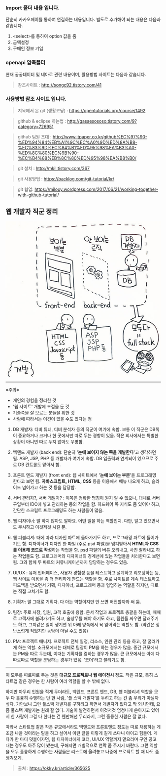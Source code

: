 ### Import 폴더 내용 입니다.
단순히 카카오페이를 통하여 연결하는 내용입니다. 별도로 추가해야 되는 내용은 다음과 같습니다.
  1. &lt;select&gt;를 통하여 option 값을 줌
  2. 금액설정
  3. 구매인 정보 기입


### openapi 압축폴더
현재 공공데이터 및 네아로 관련 내용이며, 활용방법 사이트는 다음과 같습니다.
> 참조사이트 : http://songc92.tistory.com/41

### 사용방법 참조 사이트 입니다.

> 지옥에서 온 git (생활코딩) : https://opentutorials.org/course/1492

> github & eclipse 하는법 : http://gasaesososo.tistory.com/9?category=726951

> github 팀원 초대 : http://www.itpaper.co.kr/github%EC%97%90-%ED%94%84%EB%A1%9C%EC%A0%9D%ED%8A%B8-%EC%83%9D%EC%84%B1%ED%95%98%EA%B3%A0-%ED%8C%80%EC%9B%90-%EC%B4%88%EB%8C%80%ED%95%98%EA%B8%B0/

> git 설치 : http://mkil.tistory.com/367

> git 사용방법 : https://backlog.com/git-tutorial/kr/

> git 협업: https://milooy.wordpress.com/2017/06/21/working-together-with-github-tutorial/

## 웹 개발자 직군 정리
![직군](./temp_images/job_oragnization.jpg)
<hr>

  

※주의※

-   개인의 경험을 정리한 것
-   '웹 사이트' 개발에 초점을 둔 것
-   기술쪽을 잘 모르는 분들을 위한 것
-   사람에 따라서는 이견이 있을 수도 있다는 점

  

1.  DB 개발자: 디비 튜너, 디비 분석자 등의 직군이 여기에 속함. 보통 이 직군은 DB쪽이 중요하거나 크거나 한 곳에서만 따로 두는 경향이 있음. 작은 회사에서는 특별한 상황이 아니면 따로 두지 않아도 무방함.
2.  백엔드 개발자 (back end): 단순히 '**눈에 보이지 않는 쪽을 개발한다**'고 생각하면 됨. ASP, JSP, PHP 등 개발자가 여기에 속함. DB 입출력과 연계되어 있으므로 주로 DB 컨트롤도 맡아서 함.
3.  프론트 엔드 개발자 (front end): 웹 사이트에서 '**눈에 보이는 부분**'을 프로그래밍 한다고 보면 됨. **자바스크립트, HTML, CSS** 등을 이용해서 메뉴 나오게 하고, 슬라이드 넘어가고 하는 것 등을 담당함.
4.  서버 관리자?, 서버 개발자? : 이쪽은 정확한 명칭이 뭔지 알 수 없으나, 대체로 서버 구입부터 IDC에 넣고 관리하는 등의 작업을 함. 하드웨어 쪽 지식도 좀 있어야 하고, 간단한 스크립트 프로그래밍도 하는 사람들이 많음.  
    
5.  웹 디자이너: 말 하지 않아도 알아요. 어떤 일을 하는 역할인지. 다만, 알고 있으면서도 무시하고 이것저것 시킬 뿐.
6.  웹 퍼블리셔: 때에 따라 디자인 파트에 들아가기도 하고, 프로그래밍 파트에 들어가기도 함. 디자이너가 디자인 한 파일 (주로 psd 파일)을 넘겨받아서 **HTML과 CSS를 이용해 코드로 작성**하는 작업을 함. psd 파일의 버튼 오려내고, 사진 잘라내고 하는 작업들도 함. 프로그래머와 디자이너의 경계선에 있는 작업들을 처리한다고 보면 됨. 그와 함께 두 파트의 커뮤니케이션까지 담당하는 경우도 있음.
7.  UI/UX  : 유저 인터페이스, 사용자 경험성 등을 테스트하고 설계하고 리포팅하는 등, 웹 사이트 이용을 좀 더 편리하게 만드는 역할을 함. 주로 사이트를 계속 테스트하고 피드백을 받으면서 기획, 디자이너, 프로그래머 등과 협업하는 역할을 하지만, 때로는 직접 고치기도 함.  
    
8.  기획자: 말 그대로 기획자. 다 아는 역할이지만 안 쓰면 허전할까봐 써 둠.
9.  팀장: 주로 사장, 임원, 고객 호출에 응함. 문서 작업과 프로젝트 총괄을 하는데, 때때로 고객사에 불려가기도 하고, 술상무를 해야 하기도 하고, 팀원들 싸우면 달래주기도 하고, 그지같은 일이 생기면 위 아래 양쪽에서 욕 얻어먹는 역할도 함. (약간은 장난스럽게 적었지만 농담이 아닐 수도 있음)
10.  PM: 프로젝트 매니저. 프로젝트 전체 일정, 리소스, 인원 관리 등을 하고, 잘 굴러가게 하는 역할. 소규모에서는 대체로 팀장이 PM을 하는 경우가 많음. 중간 규모에서는 PM을 따로 두는데, 이때는 기획자를 겸하는 경우가 많음. 큰 규모에서는 아예 다 따로따로 역할을 분담하는 경우가 있음. '코더'라고 불리기도 함.

<hr>

이 모두를 따로따로 두는 것은 **대규모 프로젝트나 웹 에이전시** 정도. 작은 규모, 특히 스타트업 같은 경우는 한 사람이 여러 역할을 할 수 밖에 없다.

하지만 아무리 인원을 적게 두더라도, 백엔드, 프론트 엔드, DB, 웹 퍼블리셔 역할을 모두 다 훌륭히 수행하는 단 한 사람, '풀 스택 개발자'를 두려고 하는 건 좀 무리가 아닐까 싶다. 가만보니 그런 풀스택 개발자를 구하려고 하면서 개발자가 없다고 막 외치던데, 요즘 풀스택 개발자는 원래 잘 없다. 기술이 발전하면서 이것저것 엄청나게 쏟아지고 있어서 한 사람이 그걸 다 한다는 건 웬만해선 무리라서, 그런 훌륭한 사람은 잘 없다.  

따라서 스타트업 같은 작은 규모에서라도 백엔드와 프론트엔드 정도는 따로 채용하는 게 조금 나을 것이라는 말을 하고 싶어서 이런 글을 이렇게 길게 쓰다니 아이고 힘들어. 게다가 한 마디 덧붙이자면, 웹 디자이너에게 코더, UI/UX 역할까지 맡으라며 구인 공고 내는 경우도 아주 많이 봤는데, 구해지면 개별적으로 연락 좀 주시기 바란다. 그런 역할을 모두 훌륭하게 수행하는 사람들은 리스트에 올려놓고 나중에 프로젝트 할 때 나도 좀 땡겨오게.

> 출처 : https://okky.kr/article/365625

